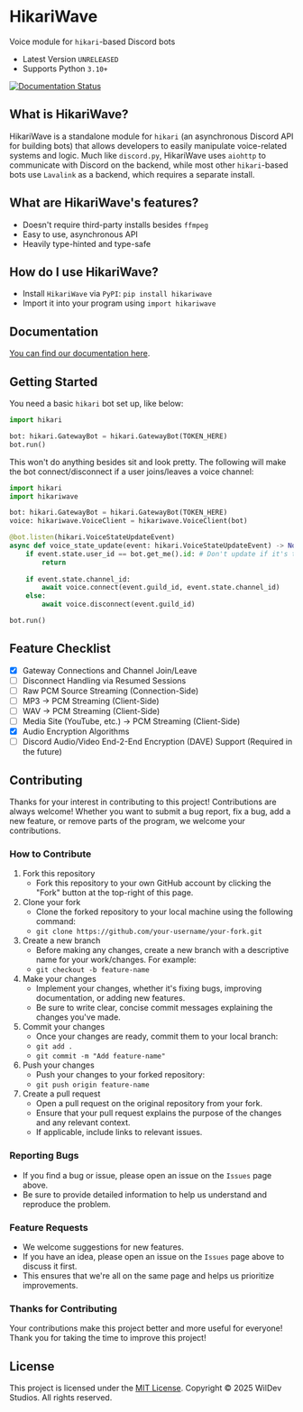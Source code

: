 # HikariWave

Voice module for `hikari`-based Discord bots

- Latest Version `UNRELEASED`
- Supports Python `3.10+`

[![Documentation Status](https://readthedocs.org/projects/hikariwave/badge/?version=latest&style=for-the-badge)](https://hikariwave.readthedocs.io/en/latest/?badge=latest)

## What is HikariWave?

HikariWave is a standalone module for `hikari` (an asynchronous Discord API for building bots) that allows developers to easily manipulate voice-related systems and logic. Much like `discord.py`, HikariWave uses `aiohttp` to communicate with Discord on the backend, while most other `hikari`-based bots use `Lavalink` as a backend, which requires a separate install.

## What are HikariWave's features?

- Doesn't require third-party installs besides `ffmpeg`
- Easy to use, asynchronous API
- Heavily type-hinted and type-safe

## How do I use HikariWave?

- Install `HikariWave` via `PyPI`: `pip install hikariwave`
- Import it into your program using `import hikariwave`

## Documentation

[You can find our documentation here](https://hikariwave.wildevstudios.net/).

## Getting Started

You need a basic `hikari` bot set up, like below:

```python
import hikari

bot: hikari.GatewayBot = hikari.GatewayBot(TOKEN_HERE)
bot.run()
```

This won't do anything besides sit and look pretty. The following will make the bot connect/disconnect if a user joins/leaves a voice channel:

```python
import hikari
import hikariwave

bot: hikari.GatewayBot = hikari.GatewayBot(TOKEN_HERE)
voice: hikariwave.VoiceClient = hikariwave.VoiceClient(bot)

@bot.listen(hikari.VoiceStateUpdateEvent)
async def voice_state_update(event: hikari.VoiceStateUpdateEvent) -> None:
    if event.state.user_id == bot.get_me().id: # Don't update if it's the bot, only others
        return
    
    if event.state.channel_id:
        await voice.connect(event.guild_id, event.state.channel_id)
    else:
        await voice.disconnect(event.guild_id)

bot.run()
```

## Feature Checklist

- [x] Gateway Connections and Channel Join/Leave
- [ ] Disconnect Handling via Resumed Sessions
- [ ] Raw PCM Source Streaming (Connection-Side)
- [ ] MP3 -> PCM Streaming (Client-Side)
- [ ] WAV -> PCM Streaming (Client-Side)
- [ ] Media Site (YouTube, etc.) -> PCM Streaming (Client-Side)
- [x] Audio Encryption Algorithms
- [ ] Discord Audio/Video End-2-End Encryption (DAVE) Support (Required in the future)

## Contributing

Thanks for your interest in contributing to this project! Contributions are always welcome!
Whether you want to submit a bug report, fix a bug, add a new feature, or remove parts of the program, we welcome your contributions.

### How to Contribute

1. Fork this repository
    - Fork this repository to your own GitHub account by clicking the "Fork" button at the top-right of this page.
2. Clone your fork
    - Clone the forked repository to your local machine using the following command:
    - `git clone https://github.com/your-username/your-fork.git`
3. Create a new branch
    - Before making any changes, create a new branch with a descriptive name for your work/changes. For example:
    - `git checkout -b feature-name`
4. Make your changes
    - Implement your changes, whether it's fixing bugs, improving documentation, or adding new features.
    - Be sure to write clear, concise commit messages explaining the changes you've made.
5. Commit your changes
    - Once your changes are ready, commit them to your local branch:
    - `git add .`
    - `git commit -m "Add feature-name"`
6. Push your changes
    - Push your changes to your forked repository:
    - `git push origin feature-name`
7. Create a pull request
    - Open a pull request on the original repository from your fork.
    - Ensure that your pull request explains the purpose of the changes and any relevant context.
    - If applicable, include links to relevant issues.

### Reporting Bugs

- If you find a bug or issue, please open an issue on the `Issues` page above.
- Be sure to provide detailed information to help us understand and reproduce the problem.

### Feature Requests

- We welcome suggestions for new features.
- If you have an idea, please open an issue on the `Issues` page above to discuss it first.
- This ensures that we're all on the same page and helps us prioritize improvements.

### Thanks for Contributing

Your contributions make this project better and more useful for everyone! Thank you for taking the time to improve this project!

## License

This project is licensed under the [MIT License](https://github.com/WilDev-Studios/HikariWave/blob/main/LICENSE). Copyright &copy; 2025 WilDev Studios. All rights reserved.
